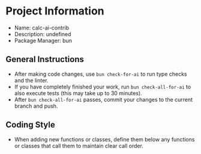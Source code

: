 # Project Information

- Name: calc-ai-contrib
- Description: undefined
- Package Manager: bun

## General Instructions

- After making code changes, use `bun check-for-ai` to run type checks and the linter.
- If you have completely finished your work, run `bun check-all-for-ai` to also execute tests (this may take up to 30 minutes).
- After `bun check-all-for-ai` passes, commit your changes to the current branch and push.

## Coding Style

- When adding new functions or classes, define them below any functions or classes that call them to maintain clear call order.
